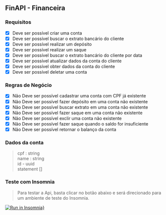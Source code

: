 ## FinAPI - Financeira
### Requisitos

-[x] Deve ser possível criar uma conta  <br/> 
-[x] Deve ser possível buscar o extrato bancário do cliente  <br/> 
-[x] Deve ser possível realizar um depósito  <br/> 
-[x] Deve ser possível realizar um saque  <br/> 
-[x] Deve ser possível buscar o extrato bancário do cliente por data  <br/> 
-[x] Deve ser possível atualizar dados da conta do cliente  <br/> 
-[x] Deve ser possível obter dados da conta do cliente   <br/> 
-[x] Deve ser possível deletar uma conta  <br/> 

### Regras de Negócio

-[x] Não Deve ser possível cadastrar uma conta com CPF já existente  <br/> 
-[x] Não Deve ser possível fazer depósito em uma conta não existente  <br/> 
-[x] Não Deve ser possível buscar extrato em uma conta não existente  <br/> 
-[x] Não Deve ser possível fazer saque em uma conta não existente  <br/> 
-[x] Não Deve ser possível exclir uma conta não existente  <br/> 
-[x] Não Deve ser possível fazer saque quando o saldo for insuficiente  <br/> 
-[x] Não Deve ser possível retornar o balanço da conta  <br/> 

### Dados da conta
> cpf : string  <br/> 
> name : string  <br/> 
> id - uuid  <br/> 
> statement []   <br/> 

### Teste com Insomnia
> Para testar a Api, basta clicar no botão abaixo e será direcionado para um ambiente de teste do Insomnia.

[![Run in Insomnia}](https://insomnia.rest/images/run.svg)](https://insomnia.rest/run/?label=Fin-Api&uri=https%3A%2F%2Fraw.githubusercontent.com%2FLeandro-Faustino%2FFin-API%2Fmaster%2FInsomnia.json)
